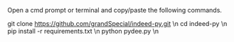 Open a cmd prompt or terminal and copy/paste the following commands. 

git clone https://github.com/grandSpecial/indeed-py.git \n
cd indeed-py \n
pip install -r requirements.txt \n
python pydee.py \n
